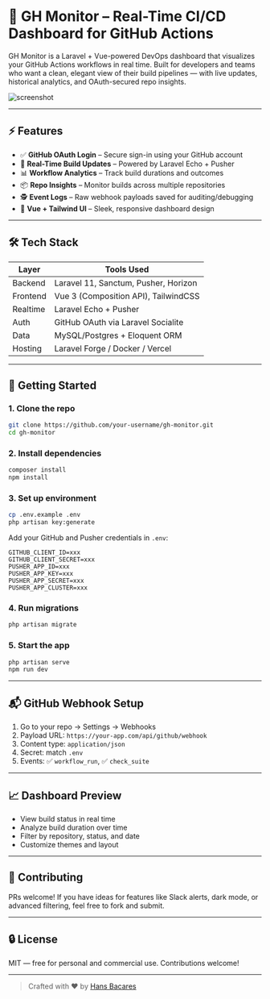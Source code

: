 # 🚦 GH Monitor – Real-Time CI/CD Dashboard for GitHub Actions

GH Monitor is a Laravel + Vue-powered DevOps dashboard that visualizes your GitHub Actions workflows in real time. Built for developers and teams who want a clean, elegant view of their build pipelines — with live updates, historical analytics, and OAuth-secured repo insights.

![screenshot](https://your-screenshot-link.png)

---

## ⚡ Features

- ✅ **GitHub OAuth Login** – Secure sign-in using your GitHub account
- 🔁 **Real-Time Build Updates** – Powered by Laravel Echo + Pusher
- 📊 **Workflow Analytics** – Track build durations and outcomes
- 📦 **Repo Insights** – Monitor builds across multiple repositories
- 🕵️ **Event Logs** – Raw webhook payloads saved for auditing/debugging
- 🎨 **Vue + Tailwind UI** – Sleek, responsive dashboard design

---

## 🛠️ Tech Stack

| Layer     | Tools Used                          |
|-----------|--------------------------------------|
| Backend   | Laravel 11, Sanctum, Pusher, Horizon |
| Frontend  | Vue 3 (Composition API), TailwindCSS |
| Realtime  | Laravel Echo + Pusher                |
| Auth      | GitHub OAuth via Laravel Socialite   |
| Data      | MySQL/Postgres + Eloquent ORM        |
| Hosting   | Laravel Forge / Docker / Vercel      |

---

## 🚀 Getting Started

### 1. Clone the repo

```bash
git clone https://github.com/your-username/gh-monitor.git
cd gh-monitor
```

### 2. Install dependencies

```bash
composer install
npm install
```

### 3. Set up environment

```bash
cp .env.example .env
php artisan key:generate
```

Add your GitHub and Pusher credentials in `.env`:

```env
GITHUB_CLIENT_ID=xxx
GITHUB_CLIENT_SECRET=xxx
PUSHER_APP_ID=xxx
PUSHER_APP_KEY=xxx
PUSHER_APP_SECRET=xxx
PUSHER_APP_CLUSTER=xxx
```

### 4. Run migrations

```bash
php artisan migrate
```

### 5. Start the app

```bash
php artisan serve
npm run dev
```

---

## 📬 GitHub Webhook Setup

1. Go to your repo → Settings → Webhooks
2. Payload URL: `https://your-app.com/api/github/webhook`
3. Content type: `application/json`
4. Secret: match `.env`
5. Events: ✅ `workflow_run`, ✅ `check_suite`

---

## 📈 Dashboard Preview

- View build status in real time
- Analyze build duration over time
- Filter by repository, status, and date
- Customize themes and layout

---

## 🙋 Contributing

PRs welcome! If you have ideas for features like Slack alerts, dark mode, or advanced filtering, feel free to fork and submit.

---

## 🔒 License

MIT — free for personal and commercial use. Contributions welcome!

---

> Crafted with ❤️ by [Hans Bacares](https://github.com/hbacares)
